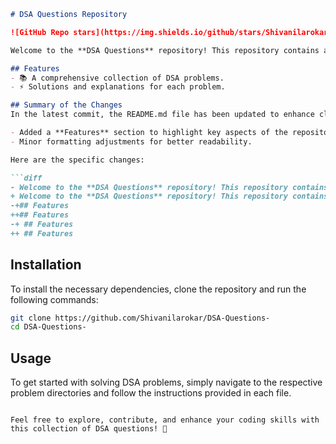 ```markdown
# DSA Questions Repository

![GitHub Repo stars](https://img.shields.io/github/stars/Shivanilarokar/DSA-Questions-) ![GitHub forks](https://img.shields.io/github/forks/Shivanilarokar/DSA-Questions-) ![GitHub issues](https://img.shields.io/github/issues/Shivanilarokar/DSA-Questions-)

Welcome to the **DSA Questions** repository! This repository contains a collection of Data Structures and Algorithms (DSA) problems designed to help you enhance your coding skills.

## Features
- 📚 A comprehensive collection of DSA problems.
- ⚡ Solutions and explanations for each problem.

## Summary of the Changes
In the latest commit, the README.md file has been updated to enhance clarity and structure. The following changes were made:

- Added a **Features** section to highlight key aspects of the repository.
- Minor formatting adjustments for better readability.

Here are the specific changes:

```diff
- Welcome to the **DSA Questions** repository! This repository contains a collection of Data Structures and Algorithms (DSA) problems designed to help you enhance your coding skills.
+ Welcome to the **DSA Questions** repository! This repository contains a collection of Data Structures and Algorithms (DSA) problems designed to help you enhance your coding skills.
-+## Features
++## Features
-+ ## Features
++ ## Features
```

## Installation
To install the necessary dependencies, clone the repository and run the following commands:

```bash
git clone https://github.com/Shivanilarokar/DSA-Questions-
cd DSA-Questions-
```

## Usage
To get started with solving DSA problems, simply navigate to the respective problem directories and follow the instructions provided in each file.

```

Feel free to explore, contribute, and enhance your coding skills with this collection of DSA questions! 🚀
```